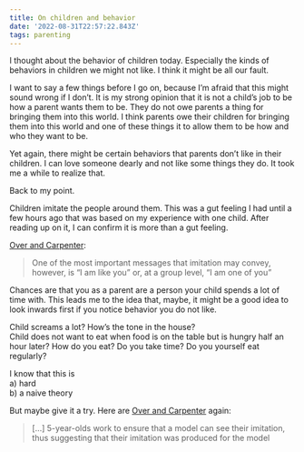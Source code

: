 ```yaml
---
title: On children and behavior
date: '2022-08-31T22:57:22.843Z'
tags: parenting
---
```


I thought about the behavior of children today. Especially the kinds of behaviors in children we might not like. I think it might be all our fault.

I want to say a few things before I go on, because I’m afraid that this might sound wrong if I don’t. It is my strong opinion that it is not a child’s job to be how a parent wants them to be. They do not owe parents a thing for bringing them into this world. I think parents owe their children for bringing them into this world and one of these things it to allow them to be how and who they want to be.

Yet again, there might be certain behaviors that parents don’t like in their children. I can love someone dearly and not like some things they do. It took me a while to realize that.

Back to my point.

Children imitate the people around them. This was a gut feeling I had until a few hours ago that was based on my experience with one child. After reading up on it, I can confirm it is more than a gut feeling.

[Over and Carpenter](https://www.eva.mpg.de/documents/Wiley-Blackwell/Over_Social_ChildDevPerspec_2013_1752632.pdf):

> One of the most important messages that imitation may convey, however, is “I am like you” or, at a group level, “I am one of you”

Chances are that you as a parent are a person your child spends a lot of time with. This leads me to the idea that, maybe, it might be a good idea to look inwards first if you notice behavior you do not like.

Child screams a lot? How’s the tone in the house?  
Child does not want to eat when food is on the table but is hungry half an hour later? How do you eat? Do you take time? Do you yourself eat regularly?

I know that this is  
a) hard  
b) a naive theory

But maybe give it a try. Here are [Over and Carpenter](https://www.eva.mpg.de/documents/Wiley-Blackwell/Over_Social_ChildDevPerspec_2013_1752632.pdf) again:

> \[…] 5-year-olds work to ensure that a model can see their imitation, thus suggesting that their imitation was produced for the model
